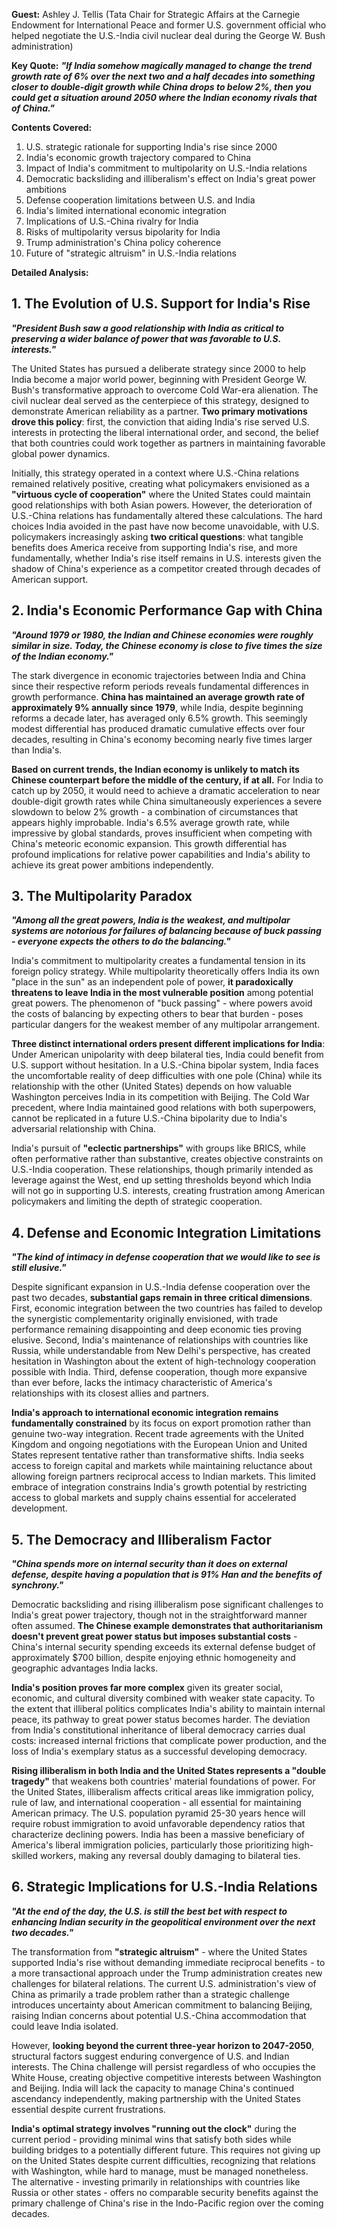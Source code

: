**Guest:** Ashley J. Tellis (Tata Chair for Strategic Affairs at the Carnegie Endowment for International Peace and former U.S. government official who helped negotiate the U.S.-India civil nuclear deal during the George W. Bush administration)

**Key Quote:**
***"If India somehow magically managed to change the trend growth rate of 6% over the next two and a half decades into something closer to double-digit growth while China drops to below 2%, then you could get a situation around 2050 where the Indian economy rivals that of China."***

**Contents Covered:**
1. U.S. strategic rationale for supporting India's rise since 2000
2. India's economic growth trajectory compared to China
3. Impact of India's commitment to multipolarity on U.S.-India relations
4. Democratic backsliding and illiberalism's effect on India's great power ambitions
5. Defense cooperation limitations between U.S. and India
6. India's limited international economic integration
7. Implications of U.S.-China rivalry for India
8. Risks of multipolarity versus bipolarity for India
9. Trump administration's China policy coherence
10. Future of "strategic altruism" in U.S.-India relations

**Detailed Analysis:**

## 1. The Evolution of U.S. Support for India's Rise

***"President Bush saw a good relationship with India as critical to preserving a wider balance of power that was favorable to U.S. interests."***

The United States has pursued a deliberate strategy since 2000 to help India become a major world power, beginning with President George W. Bush's transformative approach to overcome Cold War-era alienation. The civil nuclear deal served as the centerpiece of this strategy, designed to demonstrate American reliability as a partner. **Two primary motivations drove this policy**: first, the conviction that aiding India's rise served U.S. interests in protecting the liberal international order, and second, the belief that both countries could work together as partners in maintaining favorable global power dynamics.

Initially, this strategy operated in a context where U.S.-China relations remained relatively positive, creating what policymakers envisioned as a **"virtuous cycle of cooperation"** where the United States could maintain good relationships with both Asian powers. However, the deterioration of U.S.-China relations has fundamentally altered these calculations. The hard choices India avoided in the past have now become unavoidable, with U.S. policymakers increasingly asking **two critical questions**: what tangible benefits does America receive from supporting India's rise, and more fundamentally, whether India's rise itself remains in U.S. interests given the shadow of China's experience as a competitor created through decades of American support.

## 2. India's Economic Performance Gap with China

***"Around 1979 or 1980, the Indian and Chinese economies were roughly similar in size. Today, the Chinese economy is close to five times the size of the Indian economy."***

The stark divergence in economic trajectories between India and China since their respective reform periods reveals fundamental differences in growth performance. **China has maintained an average growth rate of approximately 9% annually since 1979**, while India, despite beginning reforms a decade later, has averaged only 6.5% growth. This seemingly modest differential has produced dramatic cumulative effects over four decades, resulting in China's economy becoming nearly five times larger than India's.

**Based on current trends, the Indian economy is unlikely to match its Chinese counterpart before the middle of the century, if at all.** For India to catch up by 2050, it would need to achieve a dramatic acceleration to near double-digit growth rates while China simultaneously experiences a severe slowdown to below 2% growth - a combination of circumstances that appears highly improbable. India's 6.5% average growth rate, while impressive by global standards, proves insufficient when competing with China's meteoric economic expansion. This growth differential has profound implications for relative power capabilities and India's ability to achieve its great power ambitions independently.

## 3. The Multipolarity Paradox

***"Among all the great powers, India is the weakest, and multipolar systems are notorious for failures of balancing because of buck passing - everyone expects the others to do the balancing."***

India's commitment to multipolarity creates a fundamental tension in its foreign policy strategy. While multipolarity theoretically offers India its own "place in the sun" as an independent pole of power, **it paradoxically threatens to leave India in the most vulnerable position** among potential great powers. The phenomenon of "buck passing" - where powers avoid the costs of balancing by expecting others to bear that burden - poses particular dangers for the weakest member of any multipolar arrangement.

**Three distinct international orders present different implications for India**: Under American unipolarity with deep bilateral ties, India could benefit from U.S. support without hesitation. In a U.S.-China bipolar system, India faces the uncomfortable reality of deep difficulties with one pole (China) while its relationship with the other (United States) depends on how valuable Washington perceives India in its competition with Beijing. The Cold War precedent, where India maintained good relations with both superpowers, cannot be replicated in a future U.S.-China bipolarity due to India's adversarial relationship with China.

India's pursuit of **"eclectic partnerships"** with groups like BRICS, while often performative rather than substantive, creates objective constraints on U.S.-India cooperation. These relationships, though primarily intended as leverage against the West, end up setting thresholds beyond which India will not go in supporting U.S. interests, creating frustration among American policymakers and limiting the depth of strategic cooperation.

## 4. Defense and Economic Integration Limitations

***"The kind of intimacy in defense cooperation that we would like to see is still elusive."***

Despite significant expansion in U.S.-India defense cooperation over the past two decades, **substantial gaps remain in three critical dimensions**. First, economic integration between the two countries has failed to develop the synergistic complementarity originally envisioned, with trade performance remaining disappointing and deep economic ties proving elusive. Second, India's maintenance of relationships with countries like Russia, while understandable from New Delhi's perspective, has created hesitation in Washington about the extent of high-technology cooperation possible with India. Third, defense cooperation, though more expansive than ever before, lacks the intimacy characteristic of America's relationships with its closest allies and partners.

**India's approach to international economic integration remains fundamentally constrained** by its focus on export promotion rather than genuine two-way integration. Recent trade agreements with the United Kingdom and ongoing negotiations with the European Union and United States represent tentative rather than transformative shifts. India seeks access to foreign capital and markets while maintaining reluctance about allowing foreign partners reciprocal access to Indian markets. This limited embrace of integration constrains India's growth potential by restricting access to global markets and supply chains essential for accelerated development.

## 5. The Democracy and Illiberalism Factor

***"China spends more on internal security than it does on external defense, despite having a population that is 91% Han and the benefits of synchrony."***

Democratic backsliding and rising illiberalism pose significant challenges to India's great power trajectory, though not in the straightforward manner often assumed. **The Chinese example demonstrates that authoritarianism doesn't prevent great power status but imposes substantial costs** - China's internal security spending exceeds its external defense budget of approximately $700 billion, despite enjoying ethnic homogeneity and geographic advantages India lacks.

**India's position proves far more complex** given its greater social, economic, and cultural diversity combined with weaker state capacity. To the extent that illiberal politics complicates India's ability to maintain internal peace, its pathway to great power status becomes harder. The deviation from India's constitutional inheritance of liberal democracy carries dual costs: increased internal frictions that complicate power production, and the loss of India's exemplary status as a successful developing democracy.

**Rising illiberalism in both India and the United States represents a "double tragedy"** that weakens both countries' material foundations of power. For the United States, illiberalism affects critical areas like immigration policy, rule of law, and international cooperation - all essential for maintaining American primacy. The U.S. population pyramid 25-30 years hence will require robust immigration to avoid unfavorable dependency ratios that characterize declining powers. India has been a massive beneficiary of America's liberal immigration policies, particularly those prioritizing high-skilled workers, making any reversal doubly damaging to bilateral ties.

## 6. Strategic Implications for U.S.-India Relations

***"At the end of the day, the U.S. is still the best bet with respect to enhancing Indian security in the geopolitical environment over the next two decades."***

The transformation from **"strategic altruism"** - where the United States supported India's rise without demanding immediate reciprocal benefits - to a more transactional approach under the Trump administration creates new challenges for bilateral relations. The current U.S. administration's view of China as primarily a trade problem rather than a strategic challenge introduces uncertainty about American commitment to balancing Beijing, raising Indian concerns about potential U.S.-China accommodation that could leave India isolated.

However, **looking beyond the current three-year horizon to 2047-2050**, structural factors suggest enduring convergence of U.S. and Indian interests. The China challenge will persist regardless of who occupies the White House, creating objective competitive interests between Washington and Beijing. India will lack the capacity to manage China's continued ascendancy independently, making partnership with the United States essential despite current frustrations.

**India's optimal strategy involves "running out the clock"** during the current period - providing minimal wins that satisfy both sides while building bridges to a potentially different future. This requires not giving up on the United States despite current difficulties, recognizing that relations with Washington, while hard to manage, must be managed nonetheless. The alternative - investing primarily in relationships with countries like Russia or other states - offers no comparable security benefits against the primary challenge of China's rise in the Indo-Pacific region over the coming decades.